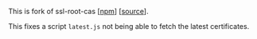This is fork of ssl-root-cas \[[npm]\] \[[source]\].

This fixes a script `latest.js` not being able to fetch the latest certificates.

[npm]: https://www.npmjs.com/package/ssl-root-cas
[source]: https://git.coolaj86.com/coolaj86/ssl-root-cas.js
